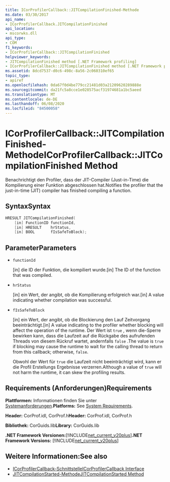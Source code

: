 ```yaml
---
title: ICorProfilerCallback::JITCompilationFinished-Methode
ms.date: 03/30/2017
api_name:
- ICorProfilerCallback.JITCompilationFinished
api_location:
- mscorwks.dll
api_type:
- COM
f1_keywords:
- ICorProfilerCallback::JITCompilationFinished
helpviewer_keywords:
- JITCompilationFinished method [.NET Framework profiling]
- ICorProfilerCallback::JITCompilationFinished method [.NET Framework profiling]
ms.assetid: 8dcd7537-d0c6-498c-8a56-2c060310ef65
topic_type:
- apiref
ms.openlocfilehash: 0da67f0d4be779cc21481d03a21209620289888e
ms.sourcegitcommit: da21fc5a8cce1e028575acf31974681a1bc5aeed
ms.translationtype: MT
ms.contentlocale: de-DE
ms.lasthandoff: 06/08/2020
ms.locfileid: "84500058"
---
```

# <a name="icorprofilercallbackjitcompilationfinished-method"></a><span data-ttu-id="02b24-102">ICorProfilerCallback::JITCompilationFinished-Methode</span><span class="sxs-lookup"><span data-stu-id="02b24-102">ICorProfilerCallback::JITCompilationFinished Method</span></span>
<span data-ttu-id="02b24-103">Benachrichtigt den Profiler, dass der JIT-Compiler (Just-in-Time) die Kompilierung einer Funktion abgeschlossen hat.</span><span class="sxs-lookup"><span data-stu-id="02b24-103">Notifies the profiler that the just-in-time (JIT) compiler has finished compiling a function.</span></span>  
  
## <a name="syntax"></a><span data-ttu-id="02b24-104">Syntax</span><span class="sxs-lookup"><span data-stu-id="02b24-104">Syntax</span></span>  
  
```cpp  
HRESULT JITCompilationFinished(  
    [in] FunctionID functionId,  
    [in] HRESULT    hrStatus,  
    [in] BOOL       fIsSafeToBlock);  
```  
  
## <a name="parameters"></a><span data-ttu-id="02b24-105">Parameter</span><span class="sxs-lookup"><span data-stu-id="02b24-105">Parameters</span></span>

- `functionId`

  <span data-ttu-id="02b24-106">\[in] die ID der Funktion, die kompiliert wurde.</span><span class="sxs-lookup"><span data-stu-id="02b24-106">\[in] The ID of the function that was compiled.</span></span>

- `hrStatus`

  <span data-ttu-id="02b24-107">\[in] ein Wert, der angibt, ob die Kompilierung erfolgreich war.</span><span class="sxs-lookup"><span data-stu-id="02b24-107">\[in] A value indicating whether compilation was successful.</span></span>

- `fIsSafeToBlock`

  <span data-ttu-id="02b24-108">\[in] ein Wert, der angibt, ob die Blockierung den Lauf Zeitvorgang beeinträchtigt.</span><span class="sxs-lookup"><span data-stu-id="02b24-108">\[in] A value indicating to the profiler whether blocking will affect the operation of the runtime.</span></span> <span data-ttu-id="02b24-109">Der Wert ist `true` , wenn die-Sperre bewirken kann, dass die Laufzeit auf die Rückgabe des aufrufenden Threads von diesem Rückruf wartet, andernfalls `false` .</span><span class="sxs-lookup"><span data-stu-id="02b24-109">The value is `true` if blocking may cause the runtime to wait for the calling thread to return from this callback; otherwise, `false`.</span></span>

  <span data-ttu-id="02b24-110">Obwohl der Wert für `true` die Laufzeit nicht beeinträchtigt wird, kann er die Profil Erstellungs Ergebnisse verzerren.</span><span class="sxs-lookup"><span data-stu-id="02b24-110">Although a value of `true` will not harm the runtime, it can skew the profiling results.</span></span>

## <a name="requirements"></a><span data-ttu-id="02b24-111">Requirements (Anforderungen)</span><span class="sxs-lookup"><span data-stu-id="02b24-111">Requirements</span></span>  
 <span data-ttu-id="02b24-112">**Plattformen:** Informationen finden Sie unter [Systemanforderungen](../../get-started/system-requirements.md).</span><span class="sxs-lookup"><span data-stu-id="02b24-112">**Platforms:** See [System Requirements](../../get-started/system-requirements.md).</span></span>  
  
 <span data-ttu-id="02b24-113">**Header:** CorProf.idl, CorProf.h</span><span class="sxs-lookup"><span data-stu-id="02b24-113">**Header:** CorProf.idl, CorProf.h</span></span>  
  
 <span data-ttu-id="02b24-114">**Bibliothek:** CorGuids.lib</span><span class="sxs-lookup"><span data-stu-id="02b24-114">**Library:** CorGuids.lib</span></span>  
  
 <span data-ttu-id="02b24-115">**.NET Framework Versionen:**[!INCLUDE[net_current_v20plus](../../../../includes/net-current-v20plus-md.md)]</span><span class="sxs-lookup"><span data-stu-id="02b24-115">**.NET Framework Versions:** [!INCLUDE[net_current_v20plus](../../../../includes/net-current-v20plus-md.md)]</span></span>  
  
## <a name="see-also"></a><span data-ttu-id="02b24-116">Weitere Informationen:</span><span class="sxs-lookup"><span data-stu-id="02b24-116">See also</span></span>

- [<span data-ttu-id="02b24-117">ICorProfilerCallback-Schnittstelle</span><span class="sxs-lookup"><span data-stu-id="02b24-117">ICorProfilerCallback Interface</span></span>](icorprofilercallback-interface.md)
- [<span data-ttu-id="02b24-118">JITCompilationStarted-Methode</span><span class="sxs-lookup"><span data-stu-id="02b24-118">JITCompilationStarted Method</span></span>](icorprofilercallback-jitcompilationstarted-method.md)
